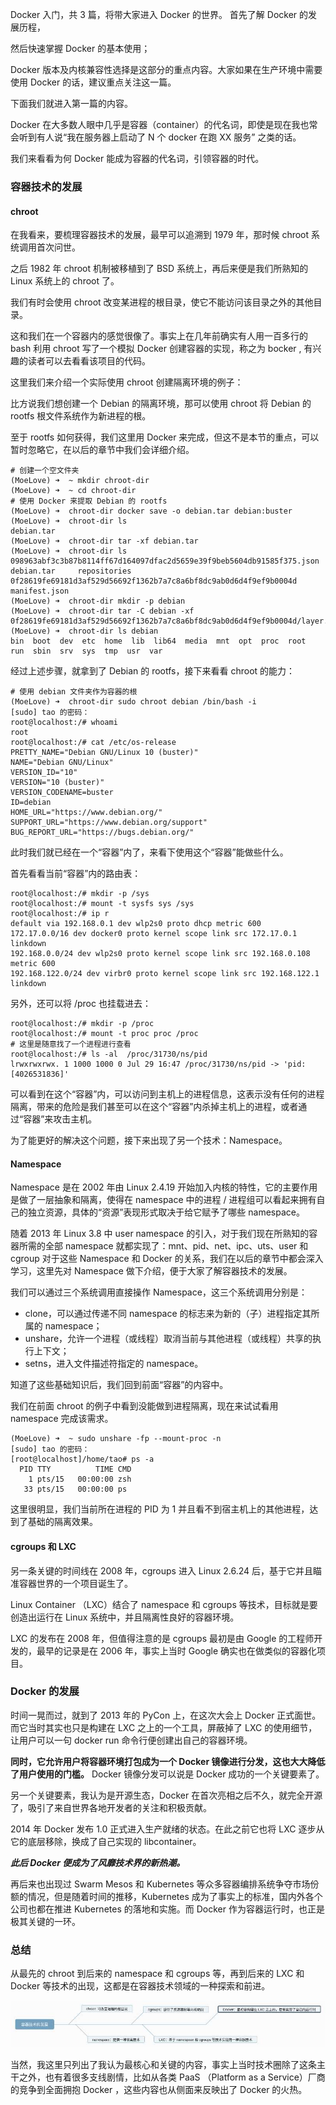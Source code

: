 

Docker 入门，共 3 篇，将带大家进入 Docker 的世界。
首先了解 Docker 的发展历程，

然后快速掌握 Docker 的基本使用；

Docker 版本及内核兼容性选择是这部分的重点内容。大家如果在生产环境中需要使用 Docker 的话，建议重点关注这一篇。

下面我们就进入第一篇的内容。

Docker 在大多数人眼中几乎是容器（container）的代名词，即使是现在我也常会听到有人说“我在服务器上启动了 N 个 docker 在跑 XX 服务” 之类的话。

我们来看看为何 Docker 能成为容器的代名词，引领容器的时代。

### 容器技术的发展

#### chroot

在我看来，要梳理容器技术的发展，最早可以追溯到 1979 年，那时候 chroot 系统调用首次问世。

之后 1982 年 chroot 机制被移植到了 BSD 系统上，再后来便是我们所熟知的 Linux 系统上的 chroot 了。

我们有时会使用 chroot 改变某进程的根目录，使它不能访问该目录之外的其他目录。

这和我们在一个容器内的感觉很像了。事实上在几年前确实有人用一百多行的 bash 利用 chroot 写了一个模拟 Docker 创建容器的实现，称之为 bocker , 有兴趣的读者可以去看看该项目的代码。

这里我们来介绍一个实际使用 chroot 创建隔离环境的例子：

比方说我们想创建一个 Debian 的隔离环境，那可以使用 chroot 将 Debian 的 rootfs 根文件系统作为新进程的根。

至于 rootfs 如何获得，我们这里用 Docker 来完成，但这不是本节的重点，可以暂时忽略它，在以后的章节中我们会详细介绍。

```linux
# 创建一个空文件夹
(MoeLove) ➜  ~ mkdir chroot-dir
(MoeLove) ➜  ~ cd chroot-dir
# 使用 Docker 来提取 Debian 的 rootfs
(MoeLove) ➜  chroot-dir docker save -o debian.tar debian:buster                                          
(MoeLove) ➜  chroot-dir ls
debian.tar
(MoeLove) ➜  chroot-dir tar -xf debian.tar 
(MoeLove) ➜  chroot-dir ls
098963abf3c3b87b8114ff67d164097dfac2d5659e39f9beb5604db91585f375.json  debian.tar     repositories
0f28619fe69181d3af529d56692f1362b7a7c8a6bf8dc9ab0d6d4f9ef9b0004d       manifest.json
(MoeLove) ➜  chroot-dir mkdir -p debian
(MoeLove) ➜  chroot-dir tar -C debian -xf 0f28619fe69181d3af529d56692f1362b7a7c8a6bf8dc9ab0d6d4f9ef9b0004d/layer.tar  
(MoeLove) ➜  chroot-dir ls debian
bin  boot  dev  etc  home  lib  lib64  media  mnt  opt  proc  root  run  sbin  srv  sys  tmp  usr  var
```

经过上述步骤，就拿到了 Debian 的 rootfs，接下来看看 chroot 的能力：

```
# 使用 debian 文件夹作为容器的根
(MoeLove) ➜  chroot-dir sudo chroot debian /bin/bash -i
[sudo] tao 的密码：
root@localhost:/# whoami 
root
root@localhost:/# cat /etc/os-release 
PRETTY_NAME="Debian GNU/Linux 10 (buster)"
NAME="Debian GNU/Linux"
VERSION_ID="10"
VERSION="10 (buster)"
VERSION_CODENAME=buster
ID=debian
HOME_URL="https://www.debian.org/"
SUPPORT_URL="https://www.debian.org/support"
BUG_REPORT_URL="https://bugs.debian.org/"
```

此时我们就已经在一个“容器”内了，来看下使用这个“容器”能做些什么。

首先看看当前“容器”内的路由表：

```
root@localhost:/# mkdir -p /sys
root@localhost:/# mount -t sysfs sys /sys
root@localhost:/# ip r
default via 192.168.0.1 dev wlp2s0 proto dhcp metric 600 
172.17.0.0/16 dev docker0 proto kernel scope link src 172.17.0.1 linkdown 
192.168.0.0/24 dev wlp2s0 proto kernel scope link src 192.168.0.108 metric 600 
192.168.122.0/24 dev virbr0 proto kernel scope link src 192.168.122.1 linkdown
```

另外，还可以将 /proc 也挂载进去：

```
root@localhost:/# mkdir -p /proc
root@localhost:/# mount -t proc proc /proc
# 这里是随意找了一个进程进行查看
root@localhost:/# ls -al  /proc/31730/ns/pid
lrwxrwxrwx. 1 1000 1000 0 Jul 29 16:47 /proc/31730/ns/pid -> 'pid:[4026531836]'
```

可以看到在这个“容器”内，可以访问到主机上的进程信息，这表示没有任何的进程隔离，带来的危险是我们甚至可以在这个“容器”内杀掉主机上的进程，或者通过“容器”来攻击主机。

为了能更好的解决这个问题，接下来出现了另一个技术：Namespace。

#### Namespace

Namespace 是在 2002 年由 Linux 2.4.19 开始加入内核的特性，它的主要作用是做了一层抽象和隔离，使得在 namespace 中的进程 / 进程组可以看起来拥有自己的独立资源，具体的“资源”表现形式取决于给它赋予了哪些 namespace。

随着 2013 年 Linux 3.8 中 user namespace 的引入，对于我们现在所熟知的容器所需的全部 namespace 就都实现了：mnt、pid、net、ipc、uts、user 和 cgroup 对于这些 Namespace 和 Docker 的关系，我们在以后的章节中都会深入学习，这里先对 Namespace 做下介绍，便于大家了解容器技术的发展。

我们可以通过三个系统调用直接操作 Namespace，这三个系统调用分别是：

- clone，可以通过传递不同 namespace 的标志来为新的（子）进程指定其所属的 namespace；
- unshare，允许一个进程（或线程）取消当前与其他进程（或线程）共享的执行上下文；
- setns，进入文件描述符指定的 namespace。

知道了这些基础知识后，我们回到前面“容器”的内容中。

我们在前面 chroot 的例子中看到没能做到进程隔离，现在来试试看用 namespace 完成该需求。

```
(MoeLove) ➜  ~ sudo unshare -fp --mount-proc -n
[sudo] tao 的密码：
[root@localhost]/home/tao# ps -a
  PID TTY          TIME CMD
    1 pts/15   00:00:00 zsh
   33 pts/15   00:00:00 ps
```

这里很明显，我们当前所在进程的 PID 为 1 并且看不到宿主机上的其他进程，达到了基础的隔离效果。

#### cgroups 和 LXC

另一条关键的时间线在 2008 年，cgroups 进入 Linux 2.6.24 后，基于它并且瞄准容器世界的一个项目诞生了。

Linux Container （LXC）结合了 namespace 和 cgroups 等技术，目标就是要创造出运行在 Linux 系统中，并且隔离性良好的容器环境。

LXC 的发布在 2008 年，但值得注意的是 cgroups 最初是由 Google 的工程师开发的，最早的记录是在 2006 年，事实上当时 Google 确实也在做类似的容器化项目。

### Docker 的发展

时间一晃而过，就到了 2013 年的 PyCon 上，在这次大会上 Docker 正式面世。而它当时其实也只是构建在 LXC 之上的一个工具，屏蔽掉了 LXC 的使用细节，让用户可以一句 docker run 命令行便创建出自己的容器环境。

**同时，它允许用户将容器环境打包成为一个 Docker 镜像进行分发，这也大大降低了用户使用的门槛。** Docker 镜像分发可以说是 Docker 成功的一个关键要素了。

另一个关键要素，我认为是开源生态，Docker 在首次亮相之后不久，就完全开源了，吸引了来自世界各地开发者的关注和积极贡献。

2014 年 Docker 发布 1.0 正式进入生产就绪的状态。在此之前它也将 LXC 逐步从它的底层移除，换成了自己实现的 libcontainer。

***此后 Docker 便成为了风靡技术界的新热潮。***

再后来也出现过 Swarm Mesos 和 Kubernetes 等众多容器编排系统争夺市场份额的情况，但是随着时间的推移，Kubernetes 成为了事实上的标准，国内外各个公司也都在推进 Kubernetes 的落地和实施。而 Docker 作为容器运行时，也正是极其关键的一环。

### 总结

从最先的 chroot 到后来的 namespace 和 cgroups 等，再到后来的 LXC 和 Docker 等技术的出现，这都是在容器技术领域的一种探索和前进。

<img src="../../images/Fl18g-XI2KOYh90RzM-KBzOBmEKV">

当然，我这里只列出了我认为最核心和关键的内容，事实上当时技术圈除了这条主干之外，也有着很多支线剧情，比如从各类 PaaS （Platform as a Service）厂商的竞争到全面拥抱 Docker ，这些内容也从侧面来反映出了 Docker 的火热。

